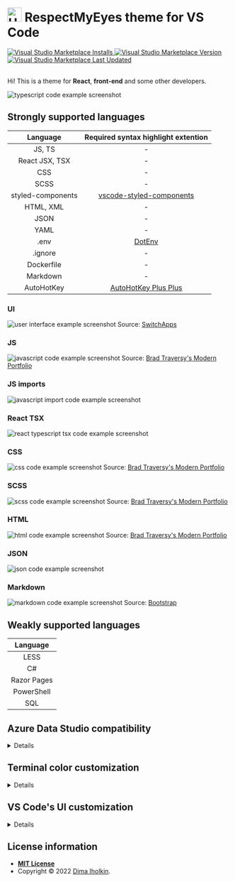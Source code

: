 # <img src="https://upload.wikimedia.org/wikipedia/commons/thumb/4/49/Flag_of_Ukraine.svg/1920px-Flag_of_Ukraine.svg.png" width="32" alt="Ukrainian flag"> RespectMyEyes theme for VS Code 



<a href="https://marketplace.visualstudio.com/items?itemName=dima-iholkin.respectmyeyes">
  <img alt="Visual Studio Marketplace Installs" src="https://img.shields.io/visual-studio-marketplace/i/dima-iholkin.respectmyeyes">
</a> 
<a href="https://marketplace.visualstudio.com/items?itemName=dima-iholkin.respectmyeyes">
  <img alt="Visual Studio Marketplace Version" src="https://img.shields.io/visual-studio-marketplace/v/dima-iholkin.respectmyeyes">
</a>
<a href="https://marketplace.visualstudio.com/items?itemName=dima-iholkin.respectmyeyes">
  <img alt="Visual Studio Marketplace Last Updated" src="https://img.shields.io/visual-studio-marketplace/last-updated/dima-iholkin.respectmyeyes?label=updated">
</a> 
<br />
<br />


Hi! This is a theme for **React**, **front-end** and some other developers.

<img src="/screenshots/ts_intro.png" title="typescript code example screenshot" />

## Strongly supported languages

<table>
  <thead>
    <tr>
      <th align="center">Language</th>
      <th align="center">Required syntax highlight extention</th>
    </tr>
  </thead>
  <tbody>
    <tr>
      <td align="center">JS, TS</td>
      <td align="center"> - </td>
    </tr>
    <tr>
      <td align="center">React JSX, TSX</td>
      <td align="center"> - </td>
    </tr>
    <tr>
      <td align="center">CSS</td>
      <td align="center"> - </td>
    </tr>
    <tr>
      <td align="center">SCSS</td>
      <td align="center"> - </td>
    </tr>
    <tr>
      <td align="center">styled-components</td>
      <td align="center">
        <a href="https://marketplace.visualstudio.com/items?itemName=styled-components.vscode-styled-components">vscode-styled-components</a>
      </td>
    </tr>
    <tr>
      <td align="center">HTML, XML</td>
      <td align="center"> - </td>
    </tr>
    <tr>
      <td align="center">JSON</td>
      <td align="center"> - </td>
    </tr>
    <tr>
      <td align="center">YAML</td>
      <td align="center"> - </td>
    </tr>
    <tr>
      <td align="center">.env</td>
      <td align="center">
        <a href="https://marketplace.visualstudio.com/items?itemName=mikestead.dotenv">DotEnv</a>
      </td>
    </tr>
    <tr>
      <td align="center">.ignore</td>
      <td align="center"> - </td>
    </tr>
    <tr>
      <td align="center">Dockerfile</td>
      <td align="center"> - </td>
    </tr>
    <tr>
      <td align="center">Markdown</td>
      <td align="center"> - </td>
    </tr>
    <tr>
      <td align="center">AutoHotKey</td>
      <td align="center">
        <a href="https://marketplace.visualstudio.com/items?itemName=mark-wiemer.vscode-autohotkey-plus-plus">AutoHotKey Plus Plus</a>
      </td>
    </tr>
  </tbody>
</table>

### UI

<img src="/screenshots/ui2.png" title="user interface example screenshot">
  Source: <a href="https://github.com/dima-iholkin/SwitchApps">SwitchApps</a>
</img>

### JS

<img src="/screenshots/js.png" title="javascript code example screenshot">
  Source: <a href="https://github.com/bradtraversy/modern_portfolio">Brad Traversy's Modern Portfolio</a>
</img>

### JS imports

<img src="/screenshots/js_import.png" title="javascript import code example screenshot" />

### React TSX

<img src="/screenshots/tsx.png" title="react typescript tsx code example screenshot" />

### CSS

<img src="/screenshots/css.png" title="css code example screenshot">
  Source: <a href="https://github.com/bradtraversy/modern_portfolio">Brad Traversy's Modern Portfolio</a>
</img>

### SCSS

<img src="/screenshots/scss.png" title="scss code example screenshot">
  Source: <a href="https://github.com/bradtraversy/modern_portfolio">Brad Traversy's Modern Portfolio</a>
</img>

### HTML

<img src="/screenshots/html.png" title="html code example screenshot">
  Source: <a href="https://github.com/bradtraversy/modern_portfolio">Brad Traversy's Modern Portfolio</a>
</img>

### JSON

<img src="/screenshots/json.png" title="json code example screenshot" />

### Markdown

<img src="/screenshots/markdown.png" title="markdown code example screenshot">
  Source: <a href="https://github.com/twbs/bootstrap">Bootstrap</a>
</img>



## Weakly supported languages

<table>
  <thead>
    <tr>
      <th align="center">Language</th>
    </tr>
  </thead>
  <tbody>
    <tr>
      <td align="center">LESS</td>
    </tr>
    <tr>
      <td align="center">C#</td>
    </tr>
    <tr>
      <td align="center">Razor Pages</td>
    </tr>
    <tr>
      <td align="center">PowerShell</td>
    </tr>
    <tr>
      <td align="center">SQL</td>
    </tr>
  </tbody>
</table>



## Azure Data Studio compatibility

<details>
  You can install this theme or any other theme by downloading it's <code>.vsix</code> file and going to <code>Extensions</code> > <code>Install from VSIX...</code> in Azure Data Studio. Download the latest VSIX file from <a href="https://github.com/dima-iholkin/RespectMyEyes-VSCode/releases/latest">the Releases page</a>.

  Here are the suggested fixes for the Azure Data Studio incompatibilites, put them into your <code>settings.json</code> in Azure Data Studio.

  ```jsonc
  // settings.json
  { 
    "workbench.colorCustomizations": {
      "[RespectMyEyes]": {
        // Fix the invisible form input fields:
        "input.border": "#D3D3D3",
        //
        // Fix the invisible secondary button text:
        "button.secondaryForeground": "#0E639C",
      }
    }
  }
  ```
</details>



## Terminal color customization

<details>
  Here are the suggested overrides for the terminal colors, put them into your <code>settings.json</code> file.

  ```jsonc
  // settings.json
  {
    "workbench.colorCustomizations": {
      "[RespectMyEyes]": {
        "terminal.ansiBlack": "#000000",
        "terminal.ansiBlue": "#3465A4",
        "terminal.ansiBrightBlack": "#555753",
        "terminal.ansiBrightBlue": "#729FCF",
        "terminal.ansiBrightCyan": "#34E2E2",
        "terminal.ansiBrightGreen": "#00D000",
        "terminal.ansiBrightMagenta": "#F066FF",
        "terminal.ansiBrightRed": "#EF2929",
        "terminal.ansiCyan": "#06989A",
        "terminal.ansiGreen": "#00B000",
        "terminal.ansiMagenta": "#AD7FA8",
        "terminal.ansiRed": "#CC0000",
        "terminal.ansiBrightWhite": "#A9A9A9",
        "terminal.ansiWhite": "#A9A9A9",
      }
    }
  }
  ```
</details>



## VS Code's UI customization

<details>
  If you've found something different from your setup in my screenshots above, here are some important settings from my <code>settings.json</code> file.

  ```jsonc
  // settings.json
  {
    // UI Layout:
    "workbench.sideBar.location": "right",
    "explorer.compactFolders": false,
    "breadcrumbs.enabled": true,
    "workbench.iconTheme": "vscode-icons",
    //
    // Editor UI:
    "editor.cursorSmoothCaretAnimation": true,
    "editor.renderWhitespace": "boundary",
    "editor.snippetSuggestions": "inline",
    "editor.minimap.enabled": false,
    "editor.renderControlCharacters": false,
    "editor.renderIndentGuides": true, // it seems the VS Code shows the indent guides anyway. 
    "editor.codeLens": false,
    //
    // Font:
    "editor.fontFamily": "Fantasque Sans Mono",
    "editor.fontSize": 16,
    "editor.fontLigatures": true,
    //
    // Show the color for a color code (Color-Highlight extension) :
    "color-highlight.enable": true,
    "color-highlight.markerType": "dot-before",
    "color-highlight.markRuler": false,
    "editor.colorDecorators": false,
    // Like this: #00BF00
    //
    // Terminal window:
    "terminal.integrated.fontSize": 15,
    "terminal.integrated.fontFamily": "CaskaydiaCove NF",
    "terminal.integrated.cursorStyle": "underline",
    "terminal.integrated.cursorBlinking": true,
    //
    "files.associations": {
      ".stylelintrc": "json",
      ".stylelintignore": "ignore",
      ".eslintignore": "ignore",
      ".browserslistrc": "properties",
      ".prettierrc": "json"
    }
  }
  ```
</details>



## License information

* **[MIT License](http://opensource.org/licenses/mit-license.php)**
* Copyright © 2022 <a href="https://github.com/dima-iholkin" target="_blank">Dima Iholkin</a>.